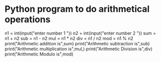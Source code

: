 # Python program to do arithmetical operations

n1 = int(input("enter number 1  "))
n2 = int(input("enter number 2  "))
sum = n1 + n2
sub = n1 - n2
mul = n1 * n2
div = n1 / n2
mod = n1 % n2
print("Arithmetic addition is",sum)
print("Arithmetic subtraction is",sub)
print("Arithmetic multiplication is",mul,)
print("Arithmetic Division is",div)
print("Arithmetic Modulo is",mod)
